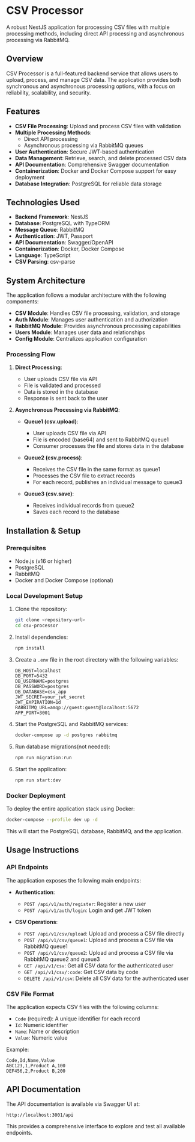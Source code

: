 # CSV Processor

A robust NestJS application for processing CSV files with multiple processing methods, including direct API processing and asynchronous processing via RabbitMQ.

## Overview

CSV Processor is a full-featured backend service that allows users to upload, process, and manage CSV data. The application provides both synchronous and asynchronous processing options, with a focus on reliability, scalability, and security.

## Features

- **CSV File Processing**: Upload and process CSV files with validation
- **Multiple Processing Methods**:
  - Direct API processing
  - Asynchronous processing via RabbitMQ queues
- **User Authentication**: Secure JWT-based authentication
- **Data Management**: Retrieve, search, and delete processed CSV data
- **API Documentation**: Comprehensive Swagger documentation
- **Containerization**: Docker and Docker Compose support for easy deployment
- **Database Integration**: PostgreSQL for reliable data storage

## Technologies Used

- **Backend Framework**: NestJS
- **Database**: PostgreSQL with TypeORM
- **Message Queue**: RabbitMQ
- **Authentication**: JWT, Passport
- **API Documentation**: Swagger/OpenAPI
- **Containerization**: Docker, Docker Compose
- **Language**: TypeScript
- **CSV Parsing**: csv-parse

## System Architecture

The application follows a modular architecture with the following components:

- **CSV Module**: Handles CSV file processing, validation, and storage
- **Auth Module**: Manages user authentication and authorization
- **RabbitMQ Module**: Provides asynchronous processing capabilities
- **Users Module**: Manages user data and relationships
- **Config Module**: Centralizes application configuration

### Processing Flow

1. **Direct Processing**:
   - User uploads CSV file via API
   - File is validated and processed
   - Data is stored in the database
   - Response is sent back to the user

2. **Asynchronous Processing via RabbitMQ**:
   - **Queue1 (csv.upload)**:
     - User uploads CSV file via API
     - File is encoded (base64) and sent to RabbitMQ queue1
     - Consumer processes the file and stores data in the database

   - **Queue2 (csv.process)**:
     - Receives the CSV file in the same format as queue1
     - Processes the CSV file to extract records
     - For each record, publishes an individual message to queue3

   - **Queue3 (csv.save)**:
     - Receives individual records from queue2
     - Saves each record to the database

## Installation & Setup

### Prerequisites

- Node.js (v16 or higher)
- PostgreSQL
- RabbitMQ
- Docker and Docker Compose (optional)

### Local Development Setup

1. Clone the repository:
   ```bash
   git clone <repository-url>
   cd csv-processor
   ```

2. Install dependencies:
   ```bash
   npm install
   ```

3. Create a `.env` file in the root directory with the following variables:
   ```
   DB_HOST=localhost
   DB_PORT=5432
   DB_USERNAME=postgres
   DB_PASSWORD=postgres
   DB_DATABASE=csv_app
   JWT_SECRET=your_jwt_secret
   JWT_EXPIRATION=1d
   RABBITMQ_URL=amqp://guest:guest@localhost:5672
   APP_PORT=3001
   ```

4. Start the PostgreSQL and RabbitMQ services:
   ```bash
   docker-compose up -d postgres rabbitmq
   ```

5. Run database migrations(not needed):
   ```bash
   npm run migration:run
   ```

6. Start the application:
   ```bash
   npm run start:dev
   ```

### Docker Deployment

To deploy the entire application stack using Docker:

```bash
docker-compose --profile dev up -d
```

This will start the PostgreSQL database, RabbitMQ, and the application.

## Usage Instructions

### API Endpoints

The application exposes the following main endpoints:

- **Authentication**:
  - `POST /api/v1/auth/register`: Register a new user
  - `POST /api/v1/auth/login`: Login and get JWT token

- **CSV Operations**:
  - `POST /api/v1/csv/upload`: Upload and process a CSV file directly
  - `POST /api/v1/csv/queue1`: Upload and process a CSV file via RabbitMQ queue1
  - `POST /api/v1/csv/queue2`: Upload and process a CSV file via RabbitMQ queue2 and queue3
  - `GET /api/v1/csv`: Get all CSV data for the authenticated user
  - `GET /api/v1/csv/:code`: Get CSV data by code
  - `DELETE /api/v1/csv`: Delete all CSV data for the authenticated user

### CSV File Format

The application expects CSV files with the following columns:
- `Code` (required): A unique identifier for each record
- `Id`: Numeric identifier
- `Name`: Name or description
- `Value`: Numeric value

Example:
```
Code,Id,Name,Value
ABC123,1,Product A,100
DEF456,2,Product B,200
```

## API Documentation

The API documentation is available via Swagger UI at:
```
http://localhost:3001/api
```

This provides a comprehensive interface to explore and test all available endpoints.
